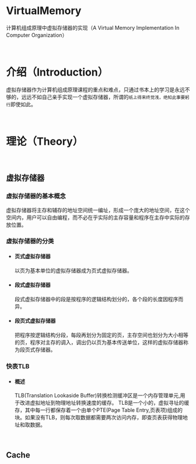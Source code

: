 # VirtualMemory
计算机组成原理中虚拟存储器的实现（A Virtual Memory Implementation In Computer Organization）

<br>

# 介绍（Introduction）
虚拟存储器作为计算机组成原理课程的重点和难点，只通过书本上的学习是永远不够的，远远不如自己亲手实现一个虚拟存储器，所谓的```纸上得来终觉浅，绝知此事要躬行```即使如此。

<br>

# 理论（Theory）

<br>

## 虚拟存储器

### 虚拟存储器的基本概念
虚拟存储器将主存和辅存的地址空间统一编址，形成一个庞大的地址空间，在这个空间内，用户可以自由编程，而不必在乎实际的主存容量和程序在主存中实际的存放位置。

### 虚拟存储器的分类

- #### 页式虚拟存储器
	以页为基本单位的虚拟存储器成为页式虚拟存储器。

- #### 段式虚拟存储器
	段式虚拟存储器中的段是按程序的逻辑结构划分的，各个段的长度因程序而异。

- #### 段页式虚拟存储器
	把程序按逻辑结构分段，每段再划分为固定的页，主存空间也划分为大小相等的页，程序对主存的调入，调出仍以页为基本传送单位，这样的虚拟存储器称为段页式存储器。	

### 快表TLB

- #### 概述
	TLB(Translation Lookaside Buffer)转换检测缓冲区是一个内存管理单元,用于改进虚拟地址到物理地址转换速度的缓存。
	TLB是一个小的，虚拟寻址的缓存，其中每一行都保存着一个由单个PTE(Page Table Entry,页表项)组成的块。如果没有TLB，则每次取数据都需要两次访问内存，即查页表获得物理地址和取数据。

<br>

## Cache

